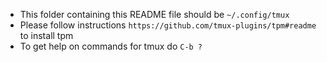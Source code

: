 - This folder containing this README file should be `~/.config/tmux`
- Please follow instructions `https://github.com/tmux-plugins/tpm#readme` to install tpm
- To get help on commands for tmux do `C-b ?`
